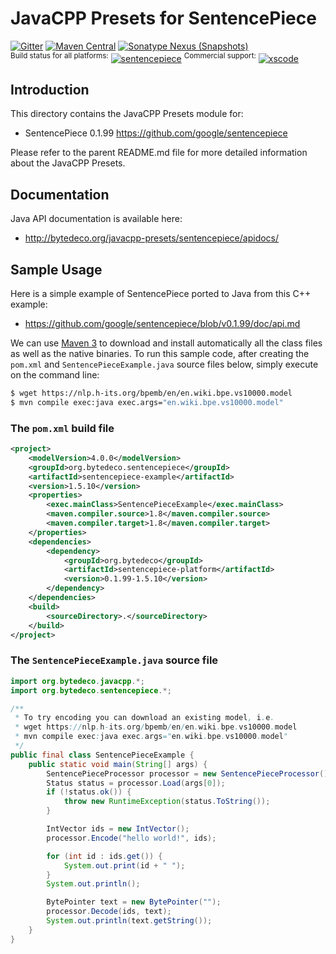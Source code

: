 JavaCPP Presets for SentencePiece
=================================

[![Gitter](https://badges.gitter.im/bytedeco/javacpp.svg)](https://gitter.im/bytedeco/javacpp) [![Maven Central](https://maven-badges.herokuapp.com/maven-central/org.bytedeco/sentencepiece/badge.svg)](https://maven-badges.herokuapp.com/maven-central/org.bytedeco/sentencepiece) [![Sonatype Nexus (Snapshots)](https://img.shields.io/nexus/s/https/oss.sonatype.org/org.bytedeco/sentencepiece.svg)](http://bytedeco.org/builds/)  
<sup>Build status for all platforms:</sup> [![sentencepiece](https://github.com/bytedeco/javacpp-presets/workflows/sentencepiece/badge.svg)](https://github.com/bytedeco/javacpp-presets/actions?query=workflow%3Asentencepiece)  <sup>Commercial support:</sup> [![xscode](https://img.shields.io/badge/Available%20on-xs%3Acode-blue?style=?style=plastic&logo=appveyor&logo=data:image/png;base64,iVBORw0KGgoAAAANSUhEUgAAAEAAAABACAMAAACdt4HsAAAAGXRFWHRTb2Z0d2FyZQBBZG9iZSBJbWFnZVJlYWR5ccllPAAAAAZQTFRF////////VXz1bAAAAAJ0Uk5T/wDltzBKAAAAlUlEQVR42uzXSwqAMAwE0Mn9L+3Ggtgkk35QwcnSJo9S+yGwM9DCooCbgn4YrJ4CIPUcQF7/XSBbx2TEz4sAZ2q1RAECBAiYBlCtvwN+KiYAlG7UDGj59MViT9hOwEqAhYCtAsUZvL6I6W8c2wcbd+LIWSCHSTeSAAECngN4xxIDSK9f4B9t377Wd7H5Nt7/Xz8eAgwAvesLRjYYPuUAAAAASUVORK5CYII=)](https://xscode.com/bytedeco/javacpp-presets)


Introduction
------------
This directory contains the JavaCPP Presets module for:

 * SentencePiece 0.1.99  https://github.com/google/sentencepiece

Please refer to the parent README.md file for more detailed information about the JavaCPP Presets.


Documentation
-------------
Java API documentation is available here:

 * http://bytedeco.org/javacpp-presets/sentencepiece/apidocs/


Sample Usage
------------
Here is a simple example of SentencePiece ported to Java from this C++ example:

 * https://github.com/google/sentencepiece/blob/v0.1.99/doc/api.md

We can use [Maven 3](http://maven.apache.org/) to download and install automatically all the class files as well as the native binaries. To run this sample code, after creating the `pom.xml` and `SentencePieceExample.java` source files below, simply execute on the command line:
```bash
$ wget https://nlp.h-its.org/bpemb/en/en.wiki.bpe.vs10000.model
$ mvn compile exec:java exec.args="en.wiki.bpe.vs10000.model"
```

### The `pom.xml` build file
```xml
<project>
    <modelVersion>4.0.0</modelVersion>
    <groupId>org.bytedeco.sentencepiece</groupId>
    <artifactId>sentencepiece-example</artifactId>
    <version>1.5.10</version>
    <properties>
        <exec.mainClass>SentencePieceExample</exec.mainClass>
        <maven.compiler.source>1.8</maven.compiler.source>
        <maven.compiler.target>1.8</maven.compiler.target>
    </properties>
    <dependencies>
        <dependency>
            <groupId>org.bytedeco</groupId>
            <artifactId>sentencepiece-platform</artifactId>
            <version>0.1.99-1.5.10</version>
        </dependency>
    </dependencies>
    <build>
        <sourceDirectory>.</sourceDirectory>
    </build>
</project>
```

### The `SentencePieceExample.java` source file
```java
import org.bytedeco.javacpp.*;
import org.bytedeco.sentencepiece.*;

/**
 * To try encoding you can download an existing model, i.e.
 * wget https://nlp.h-its.org/bpemb/en/en.wiki.bpe.vs10000.model
 * mvn compile exec:java exec.args="en.wiki.bpe.vs10000.model"
 */
public final class SentencePieceExample {
    public static void main(String[] args) {
        SentencePieceProcessor processor = new SentencePieceProcessor();
        Status status = processor.Load(args[0]);
        if (!status.ok()) {
            throw new RuntimeException(status.ToString());
        }

        IntVector ids = new IntVector();
        processor.Encode("hello world!", ids);

        for (int id : ids.get()) {
            System.out.print(id + " ");
        }
        System.out.println();

        BytePointer text = new BytePointer("");
        processor.Decode(ids, text);
        System.out.println(text.getString());
    }
}
```
